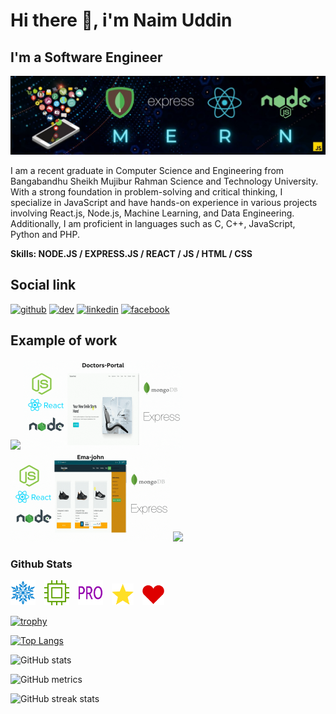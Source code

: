 # Hi there 👋, i'm Naim Uddin
## **I'm a Software Engineer**

![Software Engineer](https://github.com/naimuddin01/naimuddin01/blob/main/banner.jpg)

I am a recent graduate in Computer Science and Engineering from Bangabandhu Sheikh Mujibur Rahman Science and Technology University. With a strong foundation in problem-solving and critical thinking, I specialize in JavaScript and have hands-on experience in various projects involving React.js, Node.js, Machine Learning, and Data Engineering. Additionally, I am proficient in languages such as C, C++, JavaScript, Python and PHP.

**Skills: NODE.JS / EXPRESS.JS / REACT / JS / HTML / CSS**

## Social link
[<img src='https://cdn.jsdelivr.net/npm/simple-icons@3.0.1/icons/github.svg' alt='github' height='40'>](https://github.com/naimuddin01)  [<img src='https://cdn.jsdelivr.net/npm/simple-icons@3.0.1/icons/dev-dot-to.svg' alt='dev' height='40'>](https://dev.to/naimuddin01)  [<img src='https://cdn.jsdelivr.net/npm/simple-icons@3.0.1/icons/linkedin.svg' alt='linkedin' height='40'>](https://www.linkedin.com/in/https://www.linkedin.com/in/sharif-naim-uddin//)  [<img src='https://cdn.jsdelivr.net/npm/simple-icons@3.0.1/icons/facebook.svg' alt='facebook' height='40'>](https://www.facebook.com/https://www.facebook.com/BsmrstuNaimUddin/)  

## Example of work
<img src="https://github.com/naimuddin01/naimuddin01/blob/main/hall-meal-management.gif" width="256"></img>
<img src="https://github.com/naimuddin01/naimuddin01/blob/main/Doctors-Portal.gif" width="256"></img>
<img src="https://github.com/naimuddin01/naimuddin01/blob/main/ema-john.gif" width="256"></img>
<img src="https://github.com/naimuddin01/naimuddin01/blob/main/food-market.gif" width="256"></img>

### Github Stats

<a href='https://archiveprogram.github.com/'><img src='https://raw.githubusercontent.com/acervenky/animated-github-badges/master/assets/acbadge.gif' width='40' height='40'></a> <a href='https://docs.github.com/en/developers'><img src='https://raw.githubusercontent.com/acervenky/animated-github-badges/master/assets/devbadge.gif' width='40' height='40'></a> <a href='https://github.com/pricing'><img src='https://raw.githubusercontent.com/acervenky/animated-github-badges/master/assets/pro.gif' width='40' height='40'></a> <a href='https://stars.github.com/'><img src='https://raw.githubusercontent.com/acervenky/animated-github-badges/master/assets/starbadge.gif' width='35' height='35'></a> <a href='https://docs.github.com/en/github/supporting-the-open-source-community-with-github-sponsors'><img src='https://raw.githubusercontent.com/acervenky/animated-github-badges/master/assets/sponsorbadge.gif' width='35' height='35'></a> 

[![trophy](https://github-profile-trophy.vercel.app/?username=naimuddin01)](https://github.com/ryo-ma/github-profile-trophy)

[![Top Langs](https://github-readme-stats.vercel.app/api/top-langs/?username=naimuddin01)](https://github.com/anuraghazra/github-readme-stats)

![GitHub stats](https://github-readme-stats.vercel.app/api?username=naimuddin01&show_icons=true)  

![GitHub metrics](https://metrics.lecoq.io/naimuddin01)  

![GitHub streak stats](https://streak-stats.demolab.com/?user=naimuddin01)  
